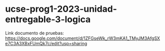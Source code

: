 # ucse-prog1-2023-unidad-entregable-3-logica

Link documento de pruebas: https://docs.google.com/document/d/1ZFGseWk_rW3mKA1_TMyJM3AfgSXe7C3A3XBxFUmQk7c/edit?usp=sharing
